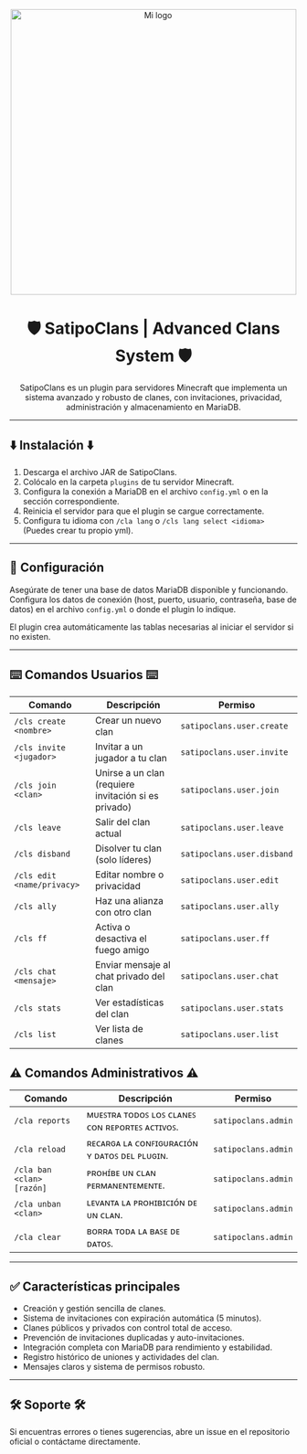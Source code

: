 <p align="center">
  <img src="https://i.imgur.com/Y0SFJ6u.png" alt="Mi logo" width="500" />
</p>

<div align="center">

# 🛡️ SatipoClans | Advanced Clans System 🛡️

SatipoClans es un plugin para servidores Minecraft que implementa un sistema avanzado y robusto de clanes, con invitaciones, privacidad, administración y almacenamiento en MariaDB.

</div>


---

## ⬇️ Instalación ⬇️

1. Descarga el archivo JAR de SatipoClans.  
2. Colócalo en la carpeta `plugins` de tu servidor Minecraft.  
3. Configura la conexión a MariaDB en el archivo `config.yml` o en la sección correspondiente.
5. Reinicia el servidor para que el plugin se cargue correctamente.
6. Configura tu idioma con `/cla lang` o `/cls lang select <idioma>` (Puedes crear tu propio yml).

---

## 🔧 Configuración 

Asegúrate de tener una base de datos MariaDB disponible y funcionando. Configura los datos de conexión (host, puerto, usuario, contraseña, base de datos) en el archivo `config.yml` o donde el plugin lo indique.

El plugin crea automáticamente las tablas necesarias al iniciar el servidor si no existen.

---

## ⌨️ Comandos Usuarios ⌨️

| Comando               | Descripción                                  | Permiso                |
|-----------------------|----------------------------------------------|------------------------|
| `/cls create <nombre>`| Crear un nuevo clan                           | `satipoclans.user.create`     |
| `/cls invite <jugador>`| Invitar a un jugador a tu clan               | `satipoclans.user.invite`     |
| `/cls join <clan>`    | Unirse a un clan (requiere invitación si es privado) | `satipoclans.user.join`     |
| `/cls leave`          | Salir del clan actual                         | `satipoclans.user.leave`     |
| `/cls disband`        | Disolver tu clan (solo líderes)               | `satipoclans.user.disband`   |
| `/cls edit <name/privacy>`          | Editar nombre o privacidad                    | `satipoclans.user.edit`     |
| `/cls ally`          | Haz una alianza con otro clan                     | `satipoclans.user.ally`     |
| `/cls ff`          | Activa o desactiva el fuego amigo                      | `satipoclans.user.ff`     |
| `/cls chat <mensaje>` | Enviar mensaje al chat privado del clan      | `satipoclans.user.chat`     |
| `/cls stats`          | Ver estadísticas del clan                      | `satipoclans.user.stats`     |
| `/cls list`          | Ver lista de clanes                     | `satipoclans.user.list`     |

## ⚠️ Comandos Administrativos ⚠️

| Comando               | Descripción                                  | Permiso                |
|-----------------------|----------------------------------------------|------------------------|
| `/cla reports` | ᴍᴜᴇꜱᴛʀᴀ ᴛᴏᴅᴏꜱ ʟᴏꜱ ᴄʟᴀɴᴇꜱ ᴄᴏɴ ʀᴇᴘᴏʀᴛᴇꜱ ᴀᴄᴛɪᴠᴏꜱ. | `satipoclans.admin`  |
| `/cla reload` | ʀᴇᴄᴀʀɢᴀ ʟᴀ ᴄᴏɴꜰɪɢᴜʀᴀᴄɪᴏ́ɴ ʏ ᴅᴀᴛᴏꜱ ᴅᴇʟ ᴘʟᴜɢɪɴ. | `satipoclans.admin` |
| `/cla ban <clan> [razón]` | ᴘʀᴏʜɪ́ʙᴇ ᴜɴ ᴄʟᴀɴ ᴘᴇʀᴍᴀɴᴇɴᴛᴇᴍᴇɴᴛᴇ. | `satipoclans.admin` |
| `/cla unban <clan>`  | ʟᴇᴠᴀɴᴛᴀ ʟᴀ ᴘʀᴏʜɪʙɪᴄɪᴏ́ɴ ᴅᴇ ᴜɴ ᴄʟᴀɴ. | `satipoclans.admin` |
| `/cla clear` | ʙᴏʀʀᴀ ᴛᴏᴅᴀ ʟᴀ ʙᴀꜱᴇ ᴅᴇ ᴅᴀᴛᴏꜱ. | `satipoclans.admin` |

---

## ✅ Características principales 

- Creación y gestión sencilla de clanes.  
- Sistema de invitaciones con expiración automática (5 minutos).  
- Clanes públicos y privados con control total de acceso.  
- Prevención de invitaciones duplicadas y auto-invitaciones.  
- Integración completa con MariaDB para rendimiento y estabilidad.  
- Registro histórico de uniones y actividades del clan.  
- Mensajes claros y sistema de permisos robusto.

---

## 🛠️ Soporte 🛠️

Si encuentras errores o tienes sugerencias, abre un issue en el repositorio oficial o contáctame directamente.

